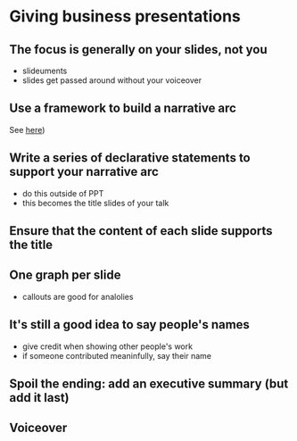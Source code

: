 # Giving business presentations

## The focus is generally on your slides, not you

- slideuments
- slides get passed around without your voiceover

## Use a framework to build a narrative arc

See [here](../models_for/writing.md#story-telling-and-narrative-tension))

## Write a series of declarative statements to support your narrative arc

- do this outside of PPT
- this becomes the title slides of your talk

## Ensure that the content of each slide supports the title

## One graph per slide

- callouts are good for analolies

## It's still a good idea to say people's names

- give credit when showing other people's work
- if someone contributed meaninfully, say their name

## Spoil the ending: add an executive summary (but add it last)


## Voiceover

